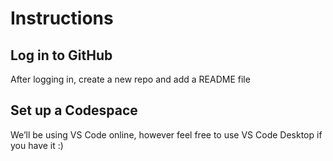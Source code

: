 # Instructions
## Log in to GitHub
After logging in, create a new repo and add a README file
## Set up a Codespace
We’ll be using VS Code online, however feel free to use VS Code Desktop if you have it :)